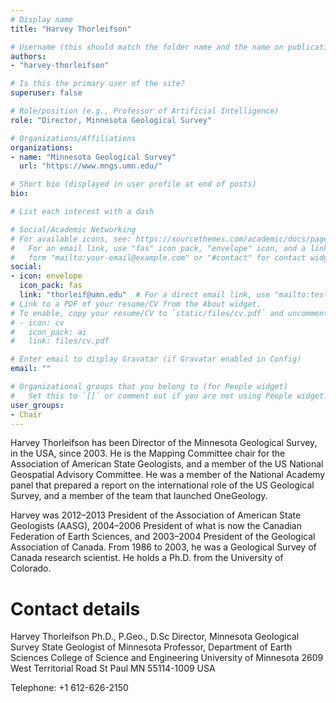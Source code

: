 ```yaml
---
# Display name
title: "Harvey Thorleifson"

# Username (this should match the folder name and the name on publications)
authors:
- "harvey-thorleifson"

# Is this the primary user of the site?
superuser: false

# Role/position (e.g., Professor of Artificial Intelligence)
role: "Director, Minnesota Geological Survey"

# Organizations/Affiliations
organizations:
- name: "Minnesota Geological Survey"
  url: "https://www.mngs.umn.edu/"

# Short bio (displayed in user profile at end of posts)
bio: 

# List each interest with a dash

# Social/Academic Networking
# For available icons, see: https://sourcethemes.com/academic/docs/page-builder/#icons
#   For an email link, use "fas" icon pack, "envelope" icon, and a link in the
#   form "mailto:your-email@example.com" or "#contact" for contact widget.
social:
- icon: envelope
  icon_pack: fas
  link: "thorleif@umn.edu"  # For a direct email link, use "mailto:test@example.org".
# Link to a PDF of your resume/CV from the About widget.
# To enable, copy your resume/CV to `static/files/cv.pdf` and uncomment the lines below.
# - icon: cv
#   icon_pack: ai
#   link: files/cv.pdf

# Enter email to display Gravatar (if Gravatar enabled in Config)
email: ""

# Organizational groups that you belong to (for People widget)
#   Set this to `[]` or comment out if you are not using People widget.
user_groups:
- Chair
---
```

Harvey Thorleifson has been Director of the Minnesota Geological Survey, in the USA, since 2003. He is the Mapping Committee chair for the Association of American State Geologists, and a member of the US National Geospatial Advisory Committee. He was a member of the National Academy panel that prepared a report on the international role of the US Geological Survey, and a member of the team that launched OneGeology.

Harvey was 2012–2013 President of the Association of American State Geologists (AASG), 2004–2006 President of what is now the Canadian Federation of Earth Sciences, and 2003–2004 President of the Geological Association of Canada. From 1986 to 2003, he was a Geological Survey of Canada research scientist. He holds a Ph.D. from the University of Colorado.

Contact details
================

Harvey Thorleifson Ph.D., P.Geo., D.Sc
Director, Minnesota Geological Survey
State Geologist of Minnesota
Professor, Department of Earth Sciences
College of Science and Engineering
University of Minnesota
2609 West Territorial Road
St Paul MN 55114-1009
USA

Telephone: +1 612-626-2150
